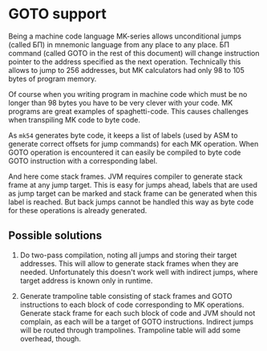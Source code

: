GOTO support
============

Being a machine code language MK-series allows unconditional jumps (called БП) in mnemonic language from any place to
any place. БП command (called GOTO in the rest of this document) will change instruction pointer to the address specified
as the next operation. Technically this allows to jump to 256 addresses, but MK calculators had only 98 to 105 bytes of
program memory. 

Of course when you writing program in machine code which must be no longer than 98 bytes you have to be very clever 
with your code. MK programs are great examples of spaghetti-code. This causes challenges when transpiling MK code to
byte code. 

As `mk54` generates byte code, it keeps a list of labels (used by ASM to generate correct offsets for jump commands) for
each MK operation. When GOTO operation is encountered it can easily be compiled to byte code GOTO instruction with a
corresponding label.

And here come stack frames. JVM requires compiler to generate stack frame at any jump target. This is easy for jumps 
ahead, labels that are used as jump target can be marked and stack frame can be generated when this label is reached. 
But back jumps cannot be handled this way as byte code for these operations is already generated.

Possible solutions
------------------

1. Do two-pass compilation, noting all jumps and storing their target addresses. This will allow to generate stack frames
when they are needed. Unfortunately this doesn't work well with indirect jumps, where target address is known only in runtime.

2. Generate trampoline table consisting of stack frames and GOTO instructions to each block of code corresponding to MK 
operations. Generate stack frame for each such block of code and JVM should not complain, as each will be a target of 
GOTO instructions. Indirect jumps will be routed through trampolines. Trampoline table will add some overhead, though. 

